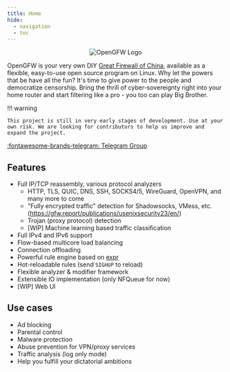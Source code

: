 ```yaml
---
title: Home
hide:
  - navigation
  - toc
---
```


<!-- Hack to hide the title -->
<style>
  .md-typeset h1,
  .md-content__button {
    display: none;
  }
</style>

<div style="text-align: center;">
  <img src="/assets/logo_text.png" alt="OpenGFW Logo">
</div>

OpenGFW is your very own DIY [Great Firewall of China](https://en.wikipedia.org/wiki/Great_Firewall), available as a flexible, easy-to-use open source program on Linux. Why let the powers that be have all the fun? It's time to give power to the people and democratize censorship. Bring the thrill of cyber-sovereignty right into your home router and start filtering like a pro - you too can play Big Brother.

!!! warning

    This project is still in very early stages of development. Use at your own risk. We are looking for contributors to help us improve and expand the project.

[:fontawesome-brands-telegram: Telegram Group](https://t.me/OpGFW)

## Features

- Full IP/TCP reassembly, various protocol analyzers
    - HTTP, TLS, QUIC, DNS, SSH, SOCKS4/5, WireGuard, OpenVPN, and many more to come
    - "Fully encrypted traffic" detection for Shadowsocks, VMess,
      etc. (https://gfw.report/publications/usenixsecurity23/en/)
    - Trojan (proxy protocol) detection
    - [WIP] Machine learning based traffic classification
- Full IPv4 and IPv6 support
- Flow-based multicore load balancing
- Connection offloading
- Powerful rule engine based on [expr](https://github.com/expr-lang/expr)
- Hot-reloadable rules (send `SIGHUP` to reload)
- Flexible analyzer & modifier framework
- Extensible IO implementation (only NFQueue for now)
- [WIP] Web UI

## Use cases

- Ad blocking
- Parental control
- Malware protection
- Abuse prevention for VPN/proxy services
- Traffic analysis (log only mode)
- Help you fulfill your dictatorial ambitions
